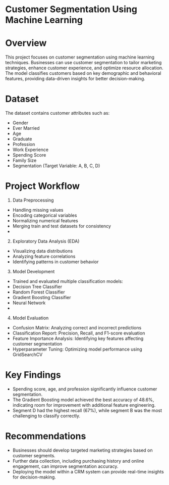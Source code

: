 # Customer Segmentation Using Machine Learning

# Overview
This project focuses on customer segmentation using machine learning techniques. Businesses can use customer segmentation to tailor marketing strategies, enhance customer experience, and optimize resource allocation. The model classifies customers based on key demographic and behavioral features, providing data-driven insights for better decision-making.

# Dataset

The dataset contains customer attributes such as:
* Gender
* Ever Married
* Age
* Graduate
* Profession
* Work Experience
* Spending Score
* Family Size
* Segmentation (Target Variable: A, B, C, D)

# Project Workflow

1. Data Preprocessing
* Handling missing values
* Encoding categorical variables
* Normalizing numerical features
* Merging train and test datasets for consistency
* 
2. Exploratory Data Analysis (EDA)
* Visualizing data distributions
* Analyzing feature correlations
* Identifying patterns in customer behavior

3. Model Development
* Trained and evaluated multiple classification models:
* Decision Tree Classifier
* Random Forest Classifier
* Gradient Boosting Classifier
* Neural Network
* 
4. Model Evaluation
* Confusion Matrix: Analyzing correct and incorrect predictions
* Classification Report: Precision, Recall, and F1-score evaluation
* Feature Importance Analysis: Identifying key features affecting customer segmentation
* Hyperparameter Tuning: Optimizing model performance using GridSearchCV

# Key Findings
* Spending score, age, and profession significantly influence customer segmentation.
* The Gradient Boosting model achieved the best accuracy of 48.6%, indicating room for improvement with additional feature engineering.
* Segment D had the highest recall (67%), while segment B was the most challenging to classify correctly.

# Recommendations
* Businesses should develop targeted marketing strategies based on customer segments.
* Further data collection, including purchasing history and online engagement, can improve segmentation accuracy.
* Deploying the model within a CRM system can provide real-time insights for decision-making.
